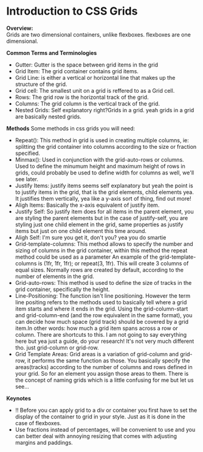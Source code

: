 <h1>Introduction to CSS Grids</h1>
 
 **Overview:**
 <br>
Grids are two dimensional containers, unlike flexboxes. flexboxes are one dimensional. 






 **Common Terms and Terminologies**
 - Gutter: Gutter is the space between grid items in the grid
 - Grid Item: The grid container contains grid items.
 - Grid Line: is either a vertical or horizontal line that makes up the structure of the grid.
 - Grid cell: The smallest unit on a grid is reffered to as a Grid cell.
 - Rows: The grid row is the horizontal track of the grid.
 - Columns: The grid column is the vertical track of the grid.
 - Nested Grids: Self explanatory right?Grids in a grid. yeah grids in a grid are basically nested grids. 

 **Methods**
 Some methods in css grids you will need:
 - Repeat(): This method in grid is used in creating multiple columns, ie: splitting the grid container into columns according to the size or fraction specified.
 - Minmax(): Used in conjunction with the grid-auto-rows or columns. Used to define the minumum height and maximum height of rows in grids, could probably be used to define width for columns as well, we'll see later.
 - Justify Items: justify items seems self explanatory but yeah the point is to justify items in the grid, that is the grid elements, child elements yea. It justifies them vertically, yea like a y-axis sort of thing, find out more!
 - Aligh Items: Basically the x-axis equivalent of justify item.
 - Justify Self: So justify item does for all items in the parent element, you are styling the parent elements but in the case of justify-self, you are styling just one child element in the grid, same properties as justify items but just on one child element this time around.
 - Aligh Self: I'm sure you get it, don't you? yea you do smartie
 - Grid-template-columns: This method allows to specify the number and sizing of columns in the grid container, within this method the repeat method could be used as a parameter An example of the grid-template-columns is (1fr, 1fr, 1fr);
 or repeat(3, 1fr). This will create 3 columns of equal sizes. Normally rows are created by default, according to the number of elements in the grid.
 - Grid-auto-rows: This method is used to define the size of tracks in the grid container, specifically the height. 
 - Line-Positioning: The function isn't line positioning. However the term line positing refers to the methods used to basically tell where a grid item starts and where it ends in the grid. Using the grid-column-start and grid-column-end (and the row equivalent in the same format), you can decide how much space (grid track) should be covered by a grid item.In other words: how much a grid item spans across a row or column. There are shortcuts to this. I am not going to say everything here but yea just a guide, do your research! It's not very much different tho. just grid-column or grid-row.
 - Grid Template Areas: Grid areas is a variation of grid-column and grid-row, it performs the same function as those. You basically specify the areas(tracks) according to the number of columns and rows defined in your grid. So for an element you assign those areas to them. There is the concept of naming grids which is a little confusing for me but let us see...

 **Keynotes**
 - !! Before you can apply grid to a div or container you first have to set the display of the container to grid in your style. Just as it is done in the case of flexboxes.
 - Use fractions instead of percentages, will be convenient to use and you can better deal with annoying resizing that comes with adjusting margins and paddings.




